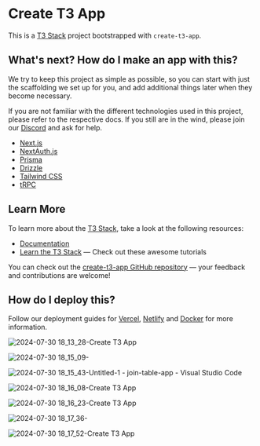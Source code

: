 # Create T3 App

This is a [T3 Stack](https://create.t3.gg/) project bootstrapped with `create-t3-app`.

## What's next? How do I make an app with this?

We try to keep this project as simple as possible, so you can start with just the scaffolding we set up for you, and add additional things later when they become necessary.

If you are not familiar with the different technologies used in this project, please refer to the respective docs. If you still are in the wind, please join our [Discord](https://t3.gg/discord) and ask for help.

- [Next.js](https://nextjs.org)
- [NextAuth.js](https://next-auth.js.org)
- [Prisma](https://prisma.io)
- [Drizzle](https://orm.drizzle.team)
- [Tailwind CSS](https://tailwindcss.com)
- [tRPC](https://trpc.io)

## Learn More

To learn more about the [T3 Stack](https://create.t3.gg/), take a look at the following resources:

- [Documentation](https://create.t3.gg/)
- [Learn the T3 Stack](https://create.t3.gg/en/faq#what-learning-resources-are-currently-available) — Check out these awesome tutorials

You can check out the [create-t3-app GitHub repository](https://github.com/t3-oss/create-t3-app) — your feedback and contributions are welcome!

## How do I deploy this?

Follow our deployment guides for [Vercel](https://create.t3.gg/en/deployment/vercel), [Netlify](https://create.t3.gg/en/deployment/netlify) and [Docker](https://create.t3.gg/en/deployment/docker) for more information.


![2024-07-30 18_13_28-Create T3 App](https://github.com/user-attachments/assets/ecb6569f-30a8-4342-9228-263d6d424799)

![2024-07-30 18_15_09-](https://github.com/user-attachments/assets/a35ef761-3c6d-4343-bd26-1044d1236ca9)

![2024-07-30 18_15_43-Untitled-1 - join-table-app - Visual Studio Code](https://github.com/user-attachments/assets/2ec3df4b-f57d-46a5-bb69-c2cd55fb0ea9)

![2024-07-30 18_16_08-Create T3 App](https://github.com/user-attachments/assets/8d767099-ffdf-4cc5-9b59-aba599bd7932)

![2024-07-30 18_16_23-Create T3 App](https://github.com/user-attachments/assets/3e6e9b32-5e11-4453-a79a-88afc4687b90)

![2024-07-30 18_17_36-](https://github.com/user-attachments/assets/9319e48a-7451-48a8-8c81-090286858e80)

![2024-07-30 18_17_52-Create T3 App](https://github.com/user-attachments/assets/aeb37b20-9a6e-477a-841c-be0dec6753bf)
